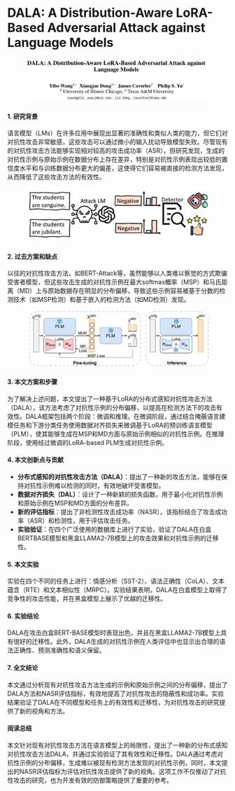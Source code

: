 # DALA: A Distribution-Aware LoRA-Based Adversarial Attack against Language Models

<figure><img src="../.gitbook/assets/image (11).png" alt=""><figcaption></figcaption></figure>



#### 1. 研究背景

语言模型（LMs）在许多应用中展现出显著的准确性和类似人类的能力，但它们对对抗性攻击非常敏感，这些攻击可以通过微小的输入扰动导致模型失败。尽管现有的对抗性攻击方法能够实现相对较高的攻击成功率（ASR），但研究发现，生成的对抗性示例与原始示例在数据分布上存在差异，特别是对抗性示例表现出较低的置信度水平和与训练数据分布更大的偏差，这使得它们容易被直接的检测方法发现，从而降低了这些攻击方法的有效性。

<figure><img src="../.gitbook/assets/image (12).png" alt=""><figcaption></figcaption></figure>

#### 2. 过去方案和缺点

以往的对抗性攻击方法，如BERT-Attack等，虽然能够以人类难以察觉的方式欺骗受害者模型，但这些攻击生成的对抗性示例在最大softmax概率（MSP）和马氏距离（MD）上与原始数据存在明显的分布偏移，导致这些示例容易被基于分数的检测技术（如MSP检测）和基于嵌入的检测方法（如MD检测）发现。

<figure><img src="../.gitbook/assets/image (13).png" alt=""><figcaption></figcaption></figure>

#### 3. 本文方案和步骤

为了解决上述问题，本文提出了一种基于LoRA的分布式感知对抗性攻击方法（DALA），该方法考虑了对抗性示例的分布偏移，以提高在检测方法下的攻击有效性。DALA框架包括两个阶段：微调和推理。在微调阶段，通过结合掩蔽语言建模任务和下游分类任务使用数据对齐损失来微调基于LoRA的预训练语言模型（PLM），使其能够生成在MSP和MD方面与原始示例相似的对抗性示例。在推理阶段，使用经过微调的LoRA-based PLM生成对抗性示例。

#### 4. 本文创新点与贡献

* **分布式感知的对抗性攻击方法（DALA）**：提出了一种新的攻击方法，能够在保持对抗性示例难以检测的同时，有效地破坏受害模型。
* **数据对齐损失（DAL）**：设计了一种新颖的损失函数，用于最小化对抗性示例和原始示例在MSP和MD方面的分布差异。
* **新的评估指标**：提出了非检测性攻击成功率（NASR），该指标结合了攻击成功率（ASR）和检测性，用于评估攻击任务。
* **实验验证**：在四个广泛使用的数据库上进行了实验，验证了DALA在白盒BERTBASE模型和黑盒LLAMA2-7B模型上的攻击效果和对抗性示例的迁移性。

#### 5. 本文实验

实验在四个不同的任务上进行：情感分析（SST-2）、语法正确性（CoLA）、文本蕴含（RTE）和文本相似性（MRPC）。实验结果表明，DALA在白盒模型上取得了竞争性的攻击性能，并在黑盒模型上展示了优越的迁移性。

#### 6. 实验结论

DALA在攻击白盒BERT-BASE模型时表现出色，并且在黑盒LLAMA2-7B模型上具有很好的迁移性。此外，DALA生成的对抗性示例在人类评估中也显示出合理的语法正确性、预测准确性和语义保留。

#### 7. 全文结论

本文通过分析现有对抗性攻击方法生成的示例和原始示例之间的分布偏移，提出了DALA方法和NASR评估指标，有效地提高了对抗性攻击的隐蔽性和成功率。实验结果验证了DALA在不同模型和任务上的有效性和迁移性，为对抗性攻击的研究提供了新的视角和方法。

#### 阅读总结

本文针对现有对抗性攻击方法在语言模型上的局限性，提出了一种新的分布式感知对抗性攻击方法DALA，并通过实验验证了其有效性和迁移性。DALA通过考虑对抗性示例的分布偏移，生成难以被现有检测方法发现的对抗性示例，同时，本文提出的NASR评估指标为评估对抗性攻击提供了新的视角。这项工作不仅推动了对抗性攻击的研究，也为开发有效的防御策略提供了重要的参考。
